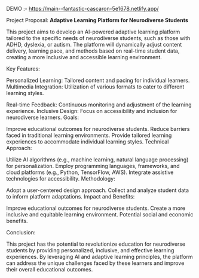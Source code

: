 DEMO :- https://main--fantastic-cascaron-5e1678.netlify.app/

Project Proposal: **Adaptive Learning Platform for Neurodiverse Students**

This project aims to develop an AI-powered adaptive learning platform tailored to the specific needs of neurodiverse students, such as those with ADHD, dyslexia, or autism. 
The platform will dynamically adjust content delivery, learning pace, and methods based on real-time student data, creating a more inclusive and accessible learning environment.

Key Features:

Personalized Learning: Tailored content and pacing for individual learners.
Multimedia Integration: Utilization of various formats to cater to different learning styles.

Real-time Feedback: Continuous monitoring and adjustment of the learning experience.
Inclusive Design: Focus on accessibility and inclusion for neurodiverse learners.
Goals:

Improve educational outcomes for neurodiverse students.
Reduce barriers faced in traditional learning environments.
Provide tailored learning experiences to accommodate individual learning styles.
Technical Approach:

Utilize AI algorithms (e.g., machine learning, natural language processing) for personalization.
Employ programming languages, frameworks, and cloud platforms (e.g., Python, TensorFlow, AWS).
Integrate assistive technologies for accessibility.
Methodology:

Adopt a user-centered design approach.
Collect and analyze student data to inform platform adaptations.
Impact and Benefits:

Improve educational outcomes for neurodiverse students.
Create a more inclusive and equitable learning environment.
Potential social and economic benefits.

Conclusion:

This project has the potential to revolutionize education for neurodiverse students by providing personalized, inclusive, and effective learning experiences. 
By leveraging AI and adaptive learning principles, the platform can address the unique challenges faced by these learners and improve their overall educational outcomes.
